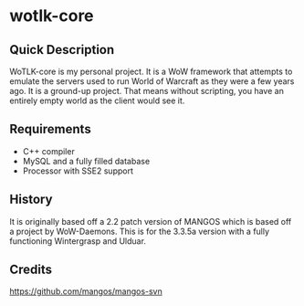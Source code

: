 wotlk-core
===================


Quick Description
--------------
WoTLK-core is my personal project. It is a WoW framework that attempts to emulate the servers used to run World of Warcraft as they were a few years ago. It is a ground-up project. That means without scripting, you have an entirely empty world as the client would see it. 

Requirements
--------------
- C++ compiler
- MySQL and a fully filled database
- Processor with SSE2 support

History
--------------
It is originally based off a 2.2 patch version of MANGOS which is based off a project by WoW-Daemons. This is for the 3.3.5a version with a fully functioning Wintergrasp and Ulduar. 

Credits
-------------- 
https://github.com/mangos/mangos-svn